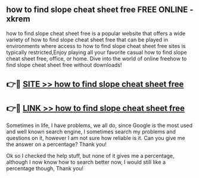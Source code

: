 ## how to find slope cheat sheet free FREE ONLINE - xkrem

how to find slope cheat sheet free is a popular website that offers a wide variety of how to find slope cheat sheet free that can be played in environments where access to how to find slope cheat sheet free sites is typically restricted,Enjoy playing all your favorite casual how to find slope cheat sheet free, office, or home. Dive into the world of online freehow to find slope cheat sheet free without downloads!

## 👉🔴 [SITE >> how to find slope cheat sheet free](http://news.freeplayer.one?title=how_to_find_slope_cheat_sheet_free&ref=FRRE)

## 👉🔴 [LINK >> how to find slope cheat sheet free](http://news.freeplayer.one?title=how_to_find_slope_cheat_sheet_free&ref=FREE)

Sometimes in life, I have problems, we all do, since Google is the most used and well known search engine, I sometimes search my problems and questions on it, however I am not sure how reliable is it. Can you give me the answer on a percentage? Thank you!

Ok so I checked the help stuff, but none of it gives me a percentage, although I now know how to search better now, I would still like a percentage though, Thank you!